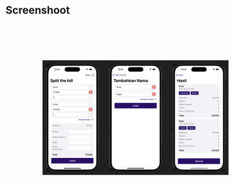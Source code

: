 # Screenshoot
<p align="center">

<img src="https://github.com/edolubis21/SplitTheBillSwiftUI/blob/main/Screenshot/Screenshot%20.png" style="margin: 100px;">

<p align="center">
